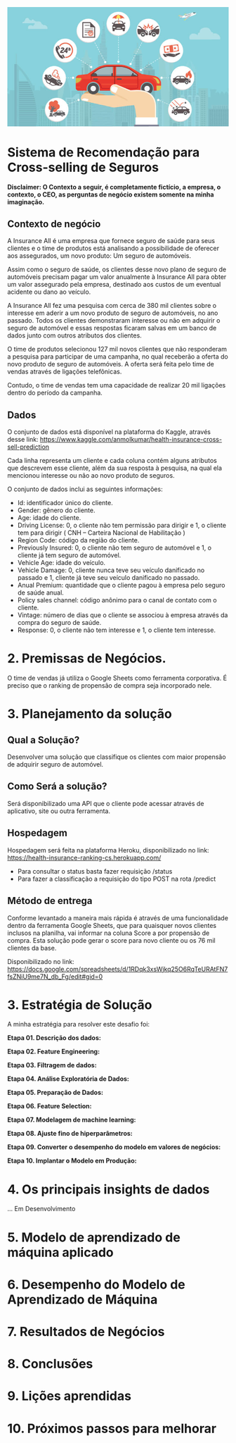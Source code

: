 ![](/img/car-insurance.jpg)

# Sistema de Recomendação para Cross-selling de Seguros

**Disclaimer: O Contexto a seguir, é completamente fictício, a empresa, o contexto, o CEO, as perguntas de negócio existem somente na minha imaginação.**

## ****Contexto de negócio****

A Insurance All é uma empresa que fornece seguro de saúde para seus clientes e o time de produtos está analisando a possibilidade de oferecer aos assegurados, um novo produto: Um seguro de automóveis.

Assim como o seguro de saúde, os clientes desse novo plano de seguro de automóveis precisam pagar um valor anualmente à Insurance All para obter um valor assegurado pela empresa, destinado aos custos de um eventual acidente ou dano ao veículo.

A Insurance All fez uma pesquisa com cerca de 380 mil clientes sobre o interesse em aderir a um novo produto de seguro de automóveis, no ano passado. Todos os clientes demonstraram interesse ou não em adquirir o seguro de automóvel e essas respostas ficaram salvas em um banco de dados junto com outros atributos dos clientes.

O time de produtos selecionou 127 mil novos clientes que não responderam a pesquisa para participar de uma campanha, no qual receberão a oferta do novo produto de seguro de automóveis. A oferta será feita pelo time de vendas através de ligações telefônicas.

Contudo, o time de vendas tem uma capacidade de realizar 20 mil ligações dentro do período da campanha.


## ****Dados****

O conjunto de dados está disponível na plataforma do Kaggle, através desse link: https://www.kaggle.com/anmolkumar/health-insurance-cross-sell-prediction 

Cada linha representa um cliente e cada coluna contém alguns atributos que descrevem esse cliente, além da sua resposta à pesquisa, na qual ela mencionou interesse ou não ao novo produto de seguros. 

O conjunto de dados inclui as seguintes informações:
- Id: identificador único do cliente.
- Gender: gênero do cliente.
- Age: idade do cliente.
- Driving License: 0, o cliente não tem permissão para dirigir e 1, o cliente tem para dirigir ( CNH – Carteira Nacional de Habilitação )
- Region Code: código da região do cliente.
- Previously Insured: 0, o cliente não tem seguro de automóvel e 1, o cliente já tem seguro de automóvel.
- Vehicle Age: idade do veículo.
- Vehicle Damage: 0, cliente nunca teve seu veículo danificado no passado e 1, cliente já teve seu veículo danificado no passado.
- Anual Premium: quantidade que o cliente pagou à empresa pelo seguro de saúde anual.
- Policy sales channel: código anônimo para o canal de contato com o cliente.
- Vintage: número de dias que o cliente se associou à empresa através da compra do seguro de saúde.
- Response: 0, o cliente não tem interesse e 1, o cliente tem interesse.

# 2. Premissas de Negócios.

O time de vendas já utiliza o Google Sheets como ferramenta corporativa. É preciso que o ranking de propensão de compra seja incorporado nele.

# 3. Planejamento da solução
## Qual a Solução?
Desenvolver uma solução que classifique os clientes com maior propensão de adquirir seguro de automóvel.

## Como Será a solução?
Será disponibilizado uma API que o cliente pode acessar através de aplicativo, site ou outra ferramenta.

## Hospedagem
Hospedagem será feita na plataforma Heroku, disponibilizado no link: https://health-insurance-ranking-cs.herokuapp.com/
- Para consultar o status basta fazer requisição /status
- Para fazer a classificação a requisição do tipo POST na rota /predict

## Método de entrega
Conforme levantado a maneira mais rápida é através de uma funcionalidade dentro da ferramenta Google Sheets, que para quaisquer novos clientes inclusos na planilha, vai informar na coluna Score a por propensão de compra.
Esta solução pode gerar o score para novo cliente ou os 76 mil clientes da base.

Disponibilizado no link: https://docs.google.com/spreadsheets/d/1RDqk3xsWjkq25O6RqTeURAtFN7fsZNiU9me7N_db_Fg/edit#gid=0

# 3. Estratégia de Solução

A minha estratégia para resolver este desafio foi:

**Etapa 01. Descrição dos dados:**

**Etapa 02. Feature Engineering:**

**Etapa 03. Filtragem de dados:**

**Etapa 04. Análise Exploratória de Dados:**

**Etapa 05. Preparação de Dados:**

**Etapa 06. Feature Selection:**

**Etapa 07. Modelagem de machine learning:**

**Etapa 08. Ajuste fino de hiperparâmetros:**

**Etapa 09. Converter o desempenho do modelo em valores de negócios:**

**Etapa 10. Implantar o Modelo em Produção:**

# 4. Os principais insights de dados

... Em Desenvolvimento

<!-- **Hipótese 01:**

**Verdadeiro/falso.**

**Hipótese 02:**

**Verdadeiro/falso.**

**Hipótese 03:**

**Verdadeiro/falso.** -->

# 5. Modelo de aprendizado de máquina aplicado

# 6. Desempenho do Modelo de Aprendizado de Máquina

# 7. Resultados de Negócios

# 8. Conclusões

# 9. Lições aprendidas

# 10. Próximos passos para melhorar


<!-- ## Referências
**Métricas de Ranqueamento**
- https://queirozf.com/entries/evaluation-metrics-for-ranking-problems-introduction-and-examples
- https://stats.stackexchange.com/questions/159657/metrics-for-evaluating-ranking-algorithms
- https://archive.siam.org/meetings/sdm10/tutorial1.pdf
- https://brianmcfee.net/papers/mlr.pdf
- https://towardsdatascience.com/meaningful-metrics-cumulative-gains-and-lyft-charts-7aac02fc5c14
- https://towardsdatascience.com/20-popular-machine-learning-metrics-part-2-ranking-statistical-metrics-22c3e5a937b6

**Outras**
- https://stats.stackexchange.com/questions/262794/why-does-a-decision-tree-have-low-bias-high-variance

**Debug**
- https://towardsdatascience.com/how-to-debug-flask-applications-in-vs-code-c65c9bdbef21
- https://medium.com/trainingcenter/flask-restplus-ea942ec30555 -->

